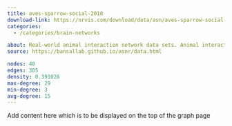 ```yaml
---
title: aves-sparrow-social-2010 
download-link: https://nrvis.com/download/data/asn/aves-sparrow-social-2010.zip
categories:
  - /categories/brain-networks

about: Real-world animal interaction network data sets. Animal interaction data from published studies of wild, captive, and domesticated animals.
source: https://bansallab.github.io/asnr/data.html

nodes: 40
edges: 305
density: 0.391026
max-degree: 29
min-degree: 3
avg-degree: 15
---
```

Add content here which is to be displayed on the top of the graph page